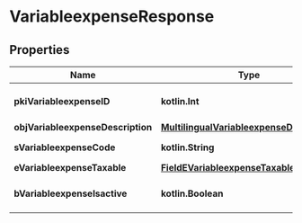 
# VariableexpenseResponse

## Properties
| Name | Type | Description | Notes |
| ------------ | ------------- | ------------- | ------------- |
| **pkiVariableexpenseID** | **kotlin.Int** | The unique ID of the Variableexpense |  |
| **objVariableexpenseDescription** | [**MultilingualVariableexpenseDescription**](MultilingualVariableexpenseDescription.md) |  |  |
| **sVariableexpenseCode** | **kotlin.String** | The code of the Variableexpense |  [optional] |
| **eVariableexpenseTaxable** | [**FieldEVariableexpenseTaxable**](FieldEVariableexpenseTaxable.md) |  |  [optional] |
| **bVariableexpenseIsactive** | **kotlin.Boolean** | Whether the variableexpense is active or not |  [optional] |



